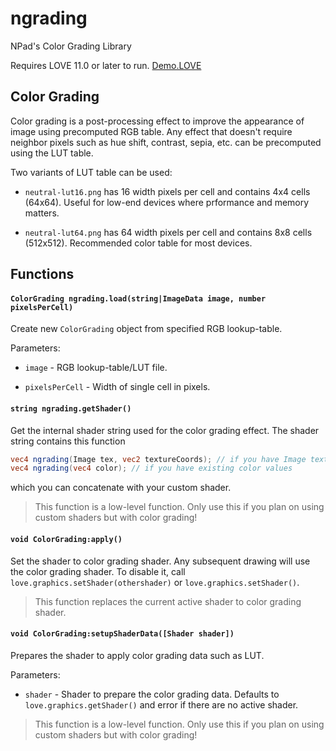 ngrading
=====

NPad's Color Grading Library

Requires LOVE 11.0 or later to run. [Demo.LOVE](https://cdn.discordapp.com/attachments/330089431379869708/607065237157445658/demo.love)

Color Grading
-----

Color grading is a post-processing effect to improve the appearance of image using precomputed RGB table.
Any effect that doesn't require neighbor pixels such as hue shift, contrast, sepia, etc. can be precomputed using the LUT table.

Two variants of LUT table can be used:

* `neutral-lut16.png` has 16 width pixels per cell and contains 4x4 cells (64x64). Useful for low-end devices where prformance and memory matters.

* `neutral-lut64.png` has 64 width pixels per cell and contains 8x8 cells (512x512). Recommended color table for most devices.

Functions
-----

#### `ColorGrading ngrading.load(string|ImageData image, number pixelsPerCell)`

Create new `ColorGrading` object from specified RGB lookup-table.

Parameters:

* `image` - RGB lookup-table/LUT file.

* `pixelsPerCell` - Width of single cell in pixels.

#### `string ngrading.getShader()`

Get the internal shader string used for the color grading effect. The shader string contains this function

```glsl
vec4 ngrading(Image tex, vec2 textureCoords); // if you have Image texture
vec4 ngrading(vec4 color); // if you have existing color values
```

which you can concatenate with your custom shader.

> This function is a low-level function. Only use this if you plan on using custom shaders but with color grading!

#### `void ColorGrading:apply()`

Set the shader to color grading shader. Any subsequent drawing will use the color grading shader.
To disable it, call `love.graphics.setShader(othershader)` or `love.graphics.setShader()`.

> This function replaces the current active shader to color grading shader.

#### `void ColorGrading:setupShaderData([Shader shader])`

Prepares the shader to apply color grading data such as LUT.

Parameters:

* `shader` - Shader to prepare the color grading data. Defaults to `love.graphics.getShader()` and error if there are no active shader.

> This function is a low-level function. Only use this if you plan on using custom shaders but with color grading!
